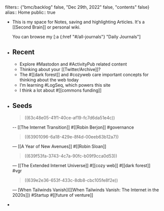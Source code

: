 filters:: {"bmc/backlog" false, "Dec 29th, 2022" false, "contents" false}
alias:: Home
public:: true

- This is my space for Notes, saving and highlighting Articles. It's a [[Second Brain]] or personal wiki.
  
  You can browse my [:a {:href "#/all-journals"} "Daily Journals"]
- ## Recent
	- Explore #Mastodon and #ActivityPub related content
	- Thinking about your [[Twitter/Archive]]?
	- The #[[dark forest]] and #cozyweb care important concepts for thinking about the web today
	- I’m learning #LogSeq, which powers this site
	- I think a lot about #[[commons funding]]
- ## Seeds
  
  > ((63c48e05-41f1-40ce-af19-fc7d6da51e4c))
  
  -- [[The Internet Transition]] #[[Robin Berjon]] #governance 
  
  > ((63901096-6a18-429e-8f4d-00eeb63b12a7))
  
  — [[A Year of New Avenues]] #[[Robin Sloan]] 
  
  > ((639f53fa-3743-4c7a-90fc-b09f9cca0d53))
  
  — [[The Extended Internet Universe]] #[[cozy web]] #[[dark forest]] #vgr
  
  > ((639e2e36-653f-433c-8db8-cbc105fe8f2e))
  
  — [When Tailwinds Vanish]([[When Tailwinds Vanish: The Internet in the 2020s]]) #Startup #[[future of venture]]
-